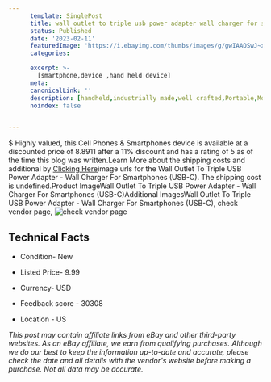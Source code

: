 ```yaml
---
      template: SinglePost
      title: wall outlet to triple usb power adapter wall charger for smartphones usb c 
      status: Published
      date: '2023-02-11'
      featuredImage: 'https://i.ebayimg.com/thumbs/images/g/gwIAAOSwJ~xgZzEu/s-l225.jpg'
      categories: 

      excerpt: >-
        [smartphone,device ,hand held device]
      meta:
      canonicalLink: ''
      description: [handheld,industrially made,well crafted,Portable,Mobile,Compact,Convenient,Lightweight,Maneuverable,Man-portable,Miniature,Carriable,Hand-held,Light,Holdable,Transportable,Mobile device,Pocket-sized,On-the-go,Wireless,Cordless,Compact size,Convenient size, smartphone,device ,hand held device]
      noindex: false

        
---
```

$
    Highly valued, this Cell Phones & Smartphones device is available at a discounted price of 8.8911 after a 11% discount and has a rating of 5 as of the time this blog was written.Learn More about the shipping costs and additional by [Clicking Here](https://www.ebay.com/itm/363346871915?hash=item549929466b%3Ag%3AgwIAAOSwJ%7ExgZzEu&mkevt=1&mkcid=1&mkrid=711-53200-19255-0&campid=%253CePNCampaignId%253E&customid=%253CreferenceId%253E&toolid=10049)image urls for the Wall Outlet To Triple USB Power Adapter - Wall Charger For Smartphones (USB-C). The shipping cost is undefined.Product ImageWall Outlet To Triple USB Power Adapter - Wall Charger For Smartphones (USB-C)Additional ImagesWall Outlet To Triple USB Power Adapter - Wall Charger For Smartphones (USB-C), check vendor page, ![check vendor page](https://origin-galleryplus.ebayimg.com/ws/web/363346871915_2_0_1/225x225.jpg,https://origin-galleryplus.ebayimg.com/ws/web/363346871915_3_0_1/225x225.jpg,https://origin-galleryplus.ebayimg.com/ws/web/363346871915_4_0_1/225x225.jpg)
    
    

 ## Technical Facts 



     
      

 - Condition- New 


      

 - Listed Price- 9.99 


      

 - Currency- USD 


      

 - Feedback score - 30308 


      

 - Location - US 


      
      

 *_This post may contain affiliate links from eBay and other third-party websites. As an eBay affiliate, we earn from qualifying purchases. Although we do our best to keep the information up-to-date and accurate, please check the date and all details with the vendor's website before making a purchase. Not all data may be accurate._*



    
    
    
    
    